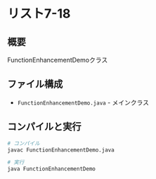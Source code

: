 # リスト7-18

## 概要
FunctionEnhancementDemoクラス

## ファイル構成
- `FunctionEnhancementDemo.java` - メインクラス

## コンパイルと実行
```bash
# コンパイル
javac FunctionEnhancementDemo.java

# 実行
java FunctionEnhancementDemo
```
